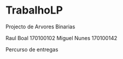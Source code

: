 # TrabalhoLP
Projecto de Arvores Binarias

Raul Boal 170100102
Miguel Nunes 170100142

Percurso de entregas

